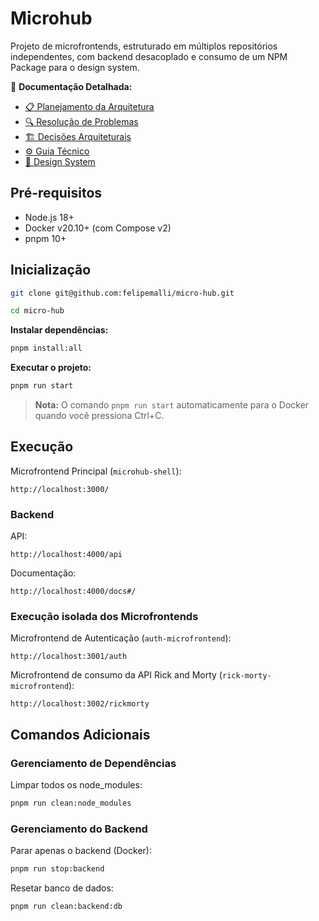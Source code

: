 # Microhub

Projeto de microfrontends, estruturado em múltiplos repositórios independentes, com backend desacoplado e consumo de um NPM Package para o design system.

📖 **Documentação Detalhada:**

- [📋 Planejamento da Arquitetura](./docs/ARCHITECTURE_PLANNING.md)
- [🔍 Resolução de Problemas](./docs/TROUBLESHOOTING.md)
- [🏗️ Decisões Arquiteturais](./docs/ARCHITECTURE.md)
- [⚙️ Guia Técnico](./docs/TECHNICAL-GUIDE.md)
- [🎨 Design System](https://www.npmjs.com/package/@felipemalli-libs/microhub-ui)

## Pré-requisitos

- Node.js 18+
- Docker v20.10+ (com Compose v2)
- pnpm 10+

## Inicialização

```bash
git clone git@github.com:felipemalli/micro-hub.git
```

```bash
cd micro-hub
```

**Instalar dependências:**

```bash
pnpm install:all
```

**Executar o projeto:**

```bash
pnpm run start
```

> **Nota:** O comando `pnpm run start` automaticamente para o Docker quando você pressiona Ctrl+C.

## Execução

Microfrontend Principal (`microhub-shell`):

```
http://localhost:3000/
```

### Backend

API:

```
http://localhost:4000/api
```

Documentação:

```
http://localhost:4000/docs#/
```

### Execução isolada dos Microfrontends

Microfrontend de Autenticação (`auth-microfrontend`):

```
http://localhost:3001/auth
```

Microfrontend de consumo da API Rick and Morty (`rick-morty-microfrontend`):

```
http://localhost:3002/rickmorty
```

## Comandos Adicionais

### Gerenciamento de Dependências

Limpar todos os node_modules:

```bash
pnpm run clean:node_modules
```

### Gerenciamento do Backend

Parar apenas o backend (Docker):

```bash
pnpm run stop:backend
```

Resetar banco de dados:

```bash
pnpm run clean:backend:db
```
